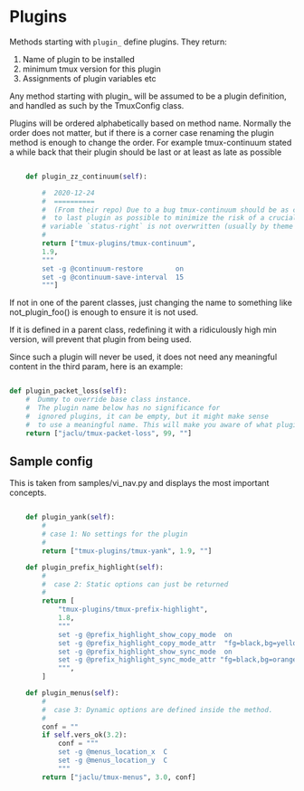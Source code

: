 # Plugins

Methods starting with `plugin_` define plugins. They return:

1. Name of plugin to be installed
1. minimum tmux version for this plugin
1. Assignments of plugin variables etc

Any method starting with plugin\_ will be assumed to be a plugin
definition, and handled as such by the TmuxConfig class.

Plugins will be ordered alphabetically based on method name.
Normally the order does not matter, but if there is a corner case
renaming the plugin method is enough to change the order.
For example tmux-continuum stated a while back that their plugin
should be last or at least as late as possible

```python

    def plugin_zz_continuum(self):

        #  2020-12-24
        #  ==========
        #  (From their repo) Due to a bug tmux-continuum should be as close
        #  to last plugin as possible to minimize the risk of a crucial tmux
        # variable `status-right` is not overwritten (usually by theme plugins).
        #
        return ["tmux-plugins/tmux-continuum",
        1.9,
        """
        set -g @continuum-restore        on
        set -g @continuum-save-interval  15
        """]

```

If not in one of the parent classes, just changing the name to something
like not_plugin_foo() is enough to ensure it is not used.

If it is defined in a parent class, redefining it with a ridiculously high min
version, will prevent that plugin from being used.

Since such a plugin will never be used, it does not need any meaningful content
in the third param, here is an example:

```python

def plugin_packet_loss(self):
    #  Dummy to override base class instance.
    #  The plugin name below has no significance for
    #  ignored plugins, it can be empty, but it might make sense
    #  to use a meaningful name. This will make you aware of what plugin was disabled.
    return ["jaclu/tmux-packet-loss", 99, ""]

```

## Sample config

This is taken from samples/vi_nav.py and displays the most important concepts.

```python

    def plugin_yank(self):
        #
        # case 1: No settings for the plugin
        #
        return ["tmux-plugins/tmux-yank", 1.9, ""]

    def plugin_prefix_highlight(self):
        #
        #  case 2: Static options can just be returned
        #
        return [
            "tmux-plugins/tmux-prefix-highlight",
            1.8,
            """
            set -g @prefix_highlight_show_copy_mode  on
            set -g @prefix_highlight_copy_mode_attr  "fg=black,bg=yellow,bold"
            set -g @prefix_highlight_show_sync_mode  on
            set -g @prefix_highlight_sync_mode_attr "fg=black,bg=orange,blink,bold"
            """,
        ]

    def plugin_menus(self):
        #
        #  case 3: Dynamic options are defined inside the method.
        #
        conf = ""
        if self.vers_ok(3.2):
            conf = """
            set -g @menus_location_x  C
            set -g @menus_location_y  C
            """
        return ["jaclu/tmux-menus", 3.0, conf]

```
